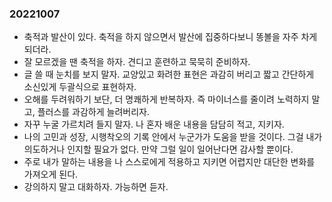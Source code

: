 ### 20221007
- 축적과 발산이 있다. 축적을 하지 않으면서 발산에 집중하다보니 똥볼을 자주 차게 되더라. 
- 잘 모르겠을 땐 축적을 하자. 견디고 훈련하고 묵묵히 준비하자. 
- 글 쓸 때 눈치를 보지 말자. 교양있고 화려한 표현은 과감히 버리고 짧고 간단하게 소신있게 두괄식으로 표현하자. 
- 오해를 두려워하기 보단, 더 명쾌하게 반복하자. 즉 마이너스를 줄이려 노력하지 말고, 플러스를 과감하게 늘려버리자. 
- 자꾸 누굴 가르치려 들지 말자. 나 혼자 배운 내용을 담담히 적고, 지키자. 
- 나의 고민과 성장, 시행착오의 기록 안에서 누군가가 도움을 받을 것이다. 그걸 내가 의도하거나 인지할 필요가 없다. 만약 그럴 일이 일어난다면 감사할 뿐이다. 
- 주로 내가 말하는 내용을 나 스스로에게 적용하고 지키면 어렵지만 대단한 변화를 가져오게 된다. 
- 강의하지 말고 대화하자. 가능하면 듣자. 
